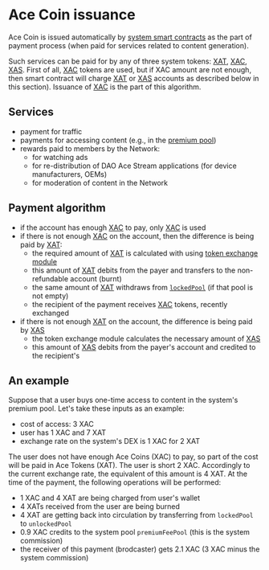 # Ace Coin issuance


Ace Coin is issued automatically by [system smart contracts][1] as the part of
payment process (when paid for services related to content generation).

Such services can be paid for by any of three system tokens: [XAT][6], [XAC][5], [XAS][7]. First of all, [XAC][5] tokens are used, but if XAC amount are not enough, then smart contract will charge
[XAT][6] or [XAS][7] accounts as described below in this section). Issuance of [XAC][5] is the part of this algorithm.


## Services

- payment for traffic
- payments for accessing content (e.g., in the [premium pool][2])
- rewards paid to members by the Network:
    - for watching ads
    - for re-distribution of DAO Ace Stream applications (for device manufacturers, OEMs)
    - for moderation of content in the Network


## Payment algorithm

- if the account has enough [XAC][5] to pay, only [XAC][5] is used
- if there is not enough [XAC][5] on the account, then the difference is being paid by [XAT][6]:
    - the required amount of [XAT][6] is calculated with using [token exchange module][3]
    - this amount of [XAT][6] debits from the payer and transfers to the non-refundable account (burnt)
    - the same amount of [XAT][6] withdraws from [`lockedPool`][4] (if that pool is not empty)
    - the recipient of the payment receives [XAC][5] tokens, recently exchanged
- if there is not enough [XAT][6] on the account, the difference is being paid by [XAS][7]
    - the token exchange module calculates the necessary amount of [XAS][7]
    - this amount of [XAS][7] debits from the payer's account and credited to the recipient's

## An example

Suppose that a user buys one-time access to content in the system's premium pool.
Let's take these inputs as an example:

- cost of access: 3 XAC
- user has 1 XAC and 7 XAT
- exchange rate on the system's DEX is 1 XAC for 2 XAT

The user does not have enough Ace Coins (XAC) to pay, so part of the cost will be paid in Ace Tokens (XAT).
The user is short 2 XAC. Accordingly to the current exchange rate, the equivalent of this amount is 4 XAT.
At the time of the payment, the following operations will be performed:

- 1 XAC and 4 XAT are being charged from user's wallet
- 4 XATs received from the user are being burned
- 4 XAT are getting back into circulation by transferring from `lockedPool` to `unlockedPool`
- 0.9 XAC credits to the system pool `premiumFeePool` (this is the system commission)
- the receiver of this payment (brodcaster) gets 2.1 XAC (3 XAC minus the system commission)


[1]: ../glossary/system-smart-contracts.md
[2]: ../services/premium-pool.md
[3]: exchange.md
[4]: ../glossary/system-pools.md#lockedpool
[5]: ../system-tokens/ace-coin.md
[6]: ../system-tokens/ace-token.md
[7]: ../system-tokens/ace-asset.md
